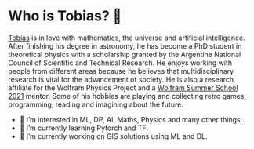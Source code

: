 # Who is Tobias? 👋 
[Tobías][1] is in love with mathematics, the universe and artificial intelligence. After finishing his degree in astronomy, he has become a PhD student in theoretical physics with a scholarship granted by the Argentine National Council of Scientific and Technical Research. He enjoys working with people from different areas because he believes that multidisciplinary research is vital for the advancement of society. 
He is also a research affiliate for the Wolfram Physics Project and a [Wolfram Summer School 2021][2] mentor.
Some of his hobbies are playing and collecting retro games, programming, reading and imagining about the future.

- 👀 I’m interested in ML, DP, AI, Maths, Physics and many other things.
- 🌱 I’m currently learning Pytorch and TF.
- :mage: I’m currently working on GIS solutions using ML and DL.  


<!---
tobiascanavesi/tobiascanavesi is a ✨ special ✨ repository because its `README.md` (this file) appears on your GitHub profile.
You can click the Preview link to take a look at your changes.
--->
[1]:https://tobiascanavesi.github.io/personalwebsite/
[2]:https://education.wolfram.com/summer-school/faculty/2021/
